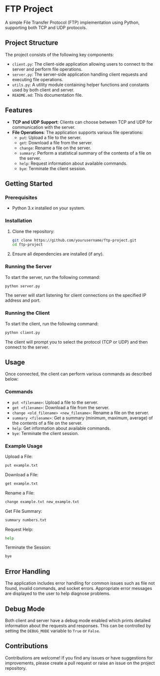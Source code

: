 # FTP Project

A simple File Transfer Protocol (FTP) implementation using Python, supporting both TCP and UDP protocols.

## Project Structure

The project consists of the following key components:

- `client.py`: The client-side application allowing users to connect to the server and perform file operations.
- `server.py`: The server-side application handling client requests and executing file operations.
- `utils.py`: A utility module containing helper functions and constants used by both client and server.
- `README.md`: This documentation file.

## Features

- **TCP and UDP Support**: Clients can choose between TCP and UDP for communication with the server.
- **File Operations**: The application supports various file operations:
  - `put`: Upload a file to the server.
  - `get`: Download a file from the server.
  - `change`: Rename a file on the server.
  - `summary`: Perform a statistical summary of the contents of a file on the server.
  - `help`: Request information about available commands.
  - `bye`: Terminate the client session.

## Getting Started

### Prerequisites

- Python 3.x installed on your system.

### Installation

1. Clone the repository:
   ```sh
   git clone https://github.com/yourusername/ftp-project.git
   cd ftp-project
   ```
2. Ensure all dependencies are installed (if any).

### Running the Server

To start the server, run the following command:

```sh
python server.py
```

The server will start listening for client connections on the specified IP address and port.

### Running the Client

To start the client, run the following command:

```sh
python client.py
```

The client will prompt you to select the protocol (TCP or UDP) and then connect to the server.

## Usage

Once connected, the client can perform various commands as described below:

### Commands

- `put <filename>`: Upload a file to the server.
- `get <filename>`: Download a file from the server.
- `change <old_filename> <new_filename>`: Rename a file on the server.
- `summary <filename>`: Get a summary (minimum, maximum, average) of the contents of a file on the server.
- `help`: Get information about available commands.
- `bye`: Terminate the client session.

### Example Usage

Upload a File:
```sh
put example.txt
```

Download a File:
```sh
get example.txt
```

Rename a File:
```sh
change example.txt new_example.txt
```

Get File Summary:
```sh
summary numbers.txt
```

Request Help:
```sh
help
```

Terminate the Session:
```sh
bye
```

## Error Handling

The application includes error handling for common issues such as file not found, invalid commands, and socket errors. Appropriate error messages are displayed to the user to help diagnose problems.

## Debug Mode

Both client and server have a debug mode enabled which prints detailed information about the requests and responses. This can be controlled by setting the `DEBUG_MODE` variable to `True` or `False`.

## Contributions

Contributions are welcome! If you find any issues or have suggestions for improvements, please create a pull request or raise an issue on the project repository.
